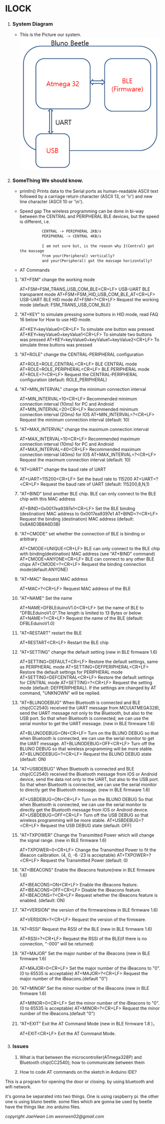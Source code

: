 # ILOCK


1. ### System Diagram
   
    * This is the Picture our system.
    ![beetle](/img/Blunobeetle.png)






1. ### SomeThing We should know.
    
    * println()     Prints data to the Serial ports as human-readable ASCII text
                    followed by a carriage return character (ASCII 13, or '\r')
                    and new line character (ASCII 10 or '\n').

    * Speed gap     The wireless programming can be done in bi-way between 
                    the CENTRAL and PERIPHERAL BLE devices, but the speed 
                    is different, i.e.
                    
                    CENTRAL -> PERIPHERAL 2KB/s
                    PERIPHERAL -> CENTRAL 4KB/s
                    
                    I am not sure but, is the reason why I(Central) got the massage
                    from your(Peripheral) vertically?
                    and your(Peripheral) got the massage horizontally?



    * AT Commands  



    1. "AT+FSM" change the working mode
    
        AT+FSM=FSM_TRANS_USB_COM_BLE<CR+LF>     USB-UART BLE transparent mode
        AT+FSM=FSM_HID_USB_COM_BLE_AT<CR+LF>    USB-UART BLE HID mode
        AT+FSM=?<CR+LF>                         Request the working mode (default: FSM_TRANS_USB_COM_BLE)

    1. "AT+KEY" to simulate pressing some buttons in HID mode, read FAQ 16 below for How to use HID mode.

        AT+KEY=keyValue0<CR+LF>                 To simulate one button was pressed
        AT+KEY=keyValue0+keyValue1<CR+LF>       To simulate two buttons was pressed
        AT+KEY=keyValue0+keyValue1+keyValue2<CR+LF> To simulate three buttons was pressed

    1. "AT+ROLE" change the CENTRAL-PERIPHERAL configuration

        AT+ROLE=ROLE_CENTRAL<CR+LF>             BLE CENTRAL mode
        AT+ROLE=ROLE_PERIPHERAL<CR+LF>          BLE PERIPHERAL mode
        AT+ROLE=?<CR+LF>            Request the CENTRAL-PERIPHERAL configuration (default: ROLE_PERIPHERAL)

    1. "AT+MIN\_INTERVAL" change the minimum connection interval

        AT+MIN_INTERVAL=10<CR+LF>   Recommended minimum connection interval (10ms) for PC and Android
        AT+MIN_INTERVAL=20<CR+LF>   Recommended minimum connection interval (20ms) for IOS
        AT+MIN_INTERVAL=?<CR+LF>    Request the minimum connection interval (default: 10)

    1. "AT+MAX\_INTERVAL" change the maximum connection interval

        AT+MAX_INTERVAL=10<CR+LF>   Recommended maximum connection interval (10ms) for PC and Android
        AT+MAX_INTERVAL=40<CR+LF>   Recommended maximum connection interval (40ms) for IOS
        AT+MAX_INTERVAL=?<CR+LF>    Request the maximum connection interval (default: 10)

    1. "AT+UART" change the baud rate of UART

        AT+UART=115200<CR+LF>       Set the baud rate to 115200
        AT+UART=?<CR+LF>            Request the baud rate of UART (default: 115200,8,N,1)

    1. "AT+BIND" bind another BLE chip. BLE can only connect to the BLE chip with this MAC address

        AT+BIND=0x0017ea9397e1<CR+LF>   Set the BLE binding (destination) MAC address to 0x0017ea9397e1
        AT+BIND=?<CR+LF>    Request the binding (destination) MAC address (default: 0x8A6D3B8A6D3B)

    1. "AT+CMODE" set whether the connection of BLE is binding or arbitrary

        AT+CMODE=UNIQUE<CR+LF>  BLE can only connect to the BLE chip with binding(destination) MAC address (see "AT+BIND" command)
        AT+CMODE=ANYONE<CR+LF>  BLE can connect to any other BLE chips
        AT+CMODE=?<CR+LF>       Request the binding connection mode(default:ANYONE)

    1. "AT+MAC" Request MAC address

        AT+MAC=?<CR+LF> Request MAC address of the BLE

    1. "AT+NAME" Set the name

        AT+NAME=DFBLEduinoV1.0<CR+LF>   Set the name of BLE to "DFBLEduinoV1.0".The length is limited to 13 Bytes or below
        AT+NAME=?<CR+LF>                Request the name of the BLE (default: DFBLEduinoV1.0)

    1. "AT+RESTART" restart the BLE

        AT+RESTART<CR+LF>   Restart the BLE chip

    1. "AT+SETTING" change the default setting (new in BLE firmware 1.6)
        
        AT+SETTING=DEFAULT<CR+LF>   Restore the default settings, same as PERIPHERAL mode
        AT+SETTING=DEFPERIPHERAL<CR+LF> Restore the default settings for PERIPHERAL mode
        AT+SETTING=DEFCENTRAL<CR+LF>    Restore the default settings for CENTRAL mode
        AT+SETTING=?<CR+LF> Request the setting mode (default: DEFPERIPHERAL). If the settings are changed by AT command, "UNKNOWN" will be replied.

    1. "AT+BLUNODEBUG" When Bluetooth is connected and BLE chip(CC2540) received the UART message from MCU(ATMEGA328), send the UART message not only to the Bluetooth, but also to the USB port. So that when Bluetooth is connected, we can use the serial monitor to get the UART message. (new in BLE firmware 1.6)

        AT+BLUNODEBUG=ON<CR+LF> Turn on the BLUNO DEBUG so that when Bluetooth is connected, we can use the serial monitor to get the UART message.
        AT+BLUNODEBUG=OFF<CR+LF>    Turn off the BLUNO DEBUG so that wireless programming will be more stable.
        AT+BLUNODEBUG=?<CR+LF>  Request the BLUNO DEBUG state (default: ON)

    1. "AT+USBDEBUG" When Bluetooth is connected and BLE chip(CC2540) received the Bluetooth message from IOS or Android device, send the data not only to the UART, but also to the USB port. So that when Bluetooth is connected, we can use the serial monitor to directly get the Bluetooth message. (new in BLE firmware 1.6)

        AT+USBDEBUG=ON<CR+LF>   Turn on the BLUNO DEBUG So that when Bluetooth is connected, we can use the serial monitor to directly get the Bluetooth message from IOS or Android device.
        AT+USBDEBUG=OFF<CR+LF>  Turn off the USB DEBUG so that wireless programming will be more stable.
        AT+USBDEBUG=?<CR+LF>    Request the USB DEBUG state (default: OFF)

    1. "AT+TXPOWER" Change the Transmitted Power which will change the signal range. (new in BLE firmware 1.6)

        AT+TXPOWER=0<CR+LF> Change the Transmitted Power to fit the iBeacon calibration. (4, 0, -6 -23 is acceptable)
        AT+TXPOWER=?<CR+LF> Request the Transmitted Power (default: 0)

    1. "AT+IBEACONS" Enable the iBeacons feature(new in BLE firmware 1.6)

        AT+IBEACONS=ON<CR+LF>   Enable the iBeacons feature.
        AT+IBEACONS=OFF<CR+LF>  Disable the iBeacons feature.
        AT+IBEACONS=?<CR+LF>    Request whether the iBeacons feature is enabled. (default: ON)

    1. "AT+VERSION" the version of the firmware(new in BLE firmware 1.6)

        AT+VERSION=?<CR+LF> Request the version of the firmware.

    1. "AT+RSSI" Request the RSSI of the BLE (new in BLE firmware 1.6)

        AT+RSSI=?<CR+LF>    Request the RSSI of the BLE(if there is no connection, "-000" will be returned)

    1. "AT+MAJOR" Set the major number of the iBeacons (new in BLE firmware 1.6)
        
        AT+MAJOR=0<CR+LF>   Set the major number of the iBeacons to "0". (0 to 65535 is acceptable)
        AT+MAJOR=?<CR+LF>   Request the major number of the iBeacons.(default "0")

    1. "AT+MINOR" Set the minor number of the iBeacons (new in BLE firmware 1.6)

        AT+MINOR=0<CR+LF>   Set the minor number of the iBeacons to "0". (0 to 65535 is acceptable)
        AT+MINOR=?<CR+LF>   Request the minor number of the iBeacons.(default "0")

    1. "AT+EXIT" Exit the AT Command Mode (new in BLE firmware 1.8 )，

        AT+EXIT<CR+LF>  Exit the AT Command Mode.



1. ### Issues 

    1. What is that between the microcontroller(ATmega328P) and Bluetooth chip(CC2540);
    how to communicate between them

    2. How to code AT commands on the sketch in Arduino IDE?




This is a program for opening the door or closing.
by using bluetooth and wifi network.

it's gonna be separated into two things.
One is using raspberry pi.
the other one is using bluno beetle.
some files which are gonna be used by beetle have 
the things like .ino arduino files.

_copyright JaeHwan Lim weeneen02@gmail.com_

